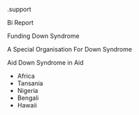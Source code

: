 .support


Bi Report


Funding Down Syndrome

A Special Organisation For Down Syndrome

Aid Down Syndrome in Aid

- Africa
- Tansania
- Nigeria
- Bengali
- Hawaii



